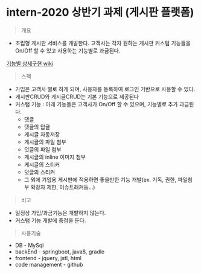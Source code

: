 # intern-2020 상반기 과제 (게시판 플랫폼)
> 개요
- 조립형 게시판 서비스를 개발한다. 고객사는 각자 원하는 게시판 커스텀 기능들을 On/Off 할 수 있고 사용하는 기능별로 과금된다. 

[기능별 상세구현 wiki](https://github.com/han-sy/intern-2020/wiki)


>스펙 
- 가입은 고객사 별로 하게 되며, 사용자를 등록하여 로그인 기반으로 사용할 수 있다. 
- 게시판CRUD와 게시글CRUD는 기본 기능으로 제공된다 
- 커스텀 기능 : 아래 기능들은 고객사가 On/Off 할 수 있으며, 기능별로 추가 과금된다. 
  - 댓글 
  - 댓글의 답글 
  - 게시글 자동저장
  - 게시글의 파일 첨부
  - 덧글의 파일 첨부
  - 게시글의 inline 이미지 첨부
  - 게시글의 스티커
  - 덧글의 스티커 
  - 그 외에 기업용 게시판에 적용하면 좋을만한 기능 개발(ex. 기독, 권한, 파일첨부 확장자 제한, 이슈트래커등...)
  

>비고
- 일정상 가입/과금기능은 개발하지 않는다. 
- 커스텀 기능 개발에 중점을 둔다. 



>사용기술
- DB - MySql
- backEnd - springboot, java8, gradle 
- frontend - jquery, jstl, html
- code management - github 
